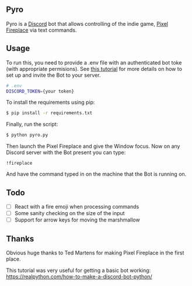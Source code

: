 Pyro
----

Pyro is a [Discord](https://discord.com/) bot that allows controlling of the indie game, [Pixel Fireplace](https://hammertail.itch.io/pixel-fireplace) via text commands.

Usage
-----

To run this, you need to provide a .env file with an authenticated bot toke (with appropriate permisions). See [this tutorial](https://realpython.com/how-to-make-a-discord-bot-python/) for more details on how to set up and invite the Bot to your server.


```bash
# .env
DISCORD_TOKEN={your token}
```

To install the requirements using pip:

```bash
$ pip install -r requirements.txt
```

Finally, run the script:

```bash
$ python pyro.py
```

Then launch the Pixel Fireplace and give the Window focus. Now on any Discord server with the Bot present you can type:

```
!fireplace
```

And have the command typed in on the machine that the Bot is running on.

Todo
----

- [ ] React with a fire emoji when processing commands
- [ ] Some sanity checking on the size of the input
- [ ] Support for arrow keys for moving the marshmallow

Thanks
------

Obvious huge thanks to Ted Martens for making Pixel Fireplace in the first place.

This tutorial was very useful for getting a basic bot working:
https://realpython.com/how-to-make-a-discord-bot-python/